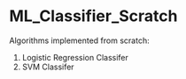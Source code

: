 # ML_Classifier_Scratch

Algorithms implemented from scratch:
1. Logistic Regression Classifer
2. SVM Classifer

